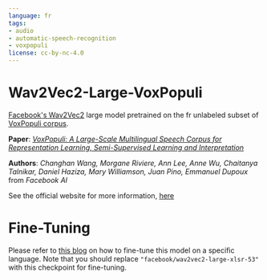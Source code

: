 ```yaml
---
language: fr
tags:
- audio
- automatic-speech-recognition
- voxpopuli
license: cc-by-nc-4.0
---
```


# Wav2Vec2-Large-VoxPopuli

[Facebook's Wav2Vec2](https://ai.facebook.com/blog/wav2vec-20-learning-the-structure-of-speech-from-raw-audio/) large model pretrained on the fr unlabeled subset of [VoxPopuli corpus](https://arxiv.org/abs/2101.00390).

**Paper**: *[VoxPopuli: A Large-Scale Multilingual Speech Corpus for Representation
Learning, Semi-Supervised Learning and Interpretation](https://arxiv.org/abs/2101.00390)*

**Authors**: *Changhan Wang, Morgane Riviere, Ann Lee, Anne Wu, Chaitanya Talnikar, Daniel Haziza, Mary Williamson, Juan Pino, Emmanuel Dupoux* from *Facebook AI*

See the official website for more information, [here](https://github.com/facebookresearch/voxpopuli/)

# Fine-Tuning

Please refer to [this blog](https://huggingface.co/blog/fine-tune-xlsr-wav2vec2) on how to fine-tune this model on a specific language. Note that you should replace `"facebook/wav2vec2-large-xlsr-53"` with this checkpoint for fine-tuning.

